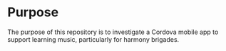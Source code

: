 # Purpose
The purpose of this repository is to investigate a Cordova mobile app to support learning music, particularly for harmony brigades.
